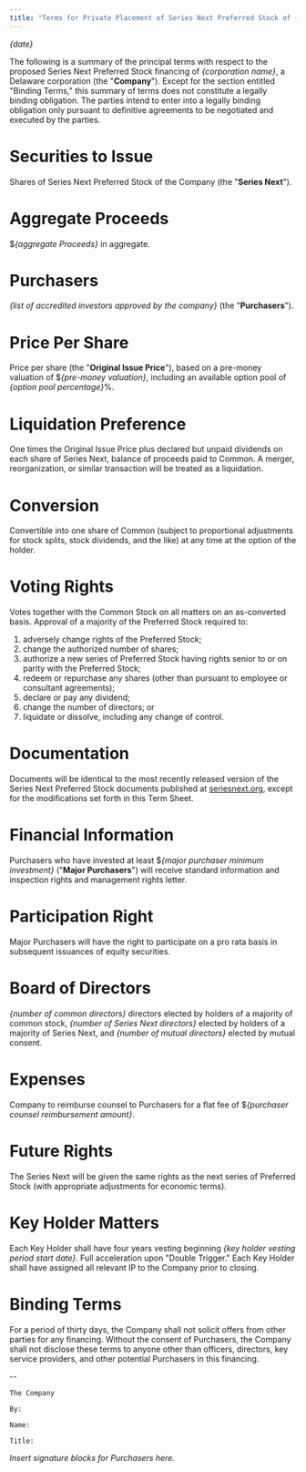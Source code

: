 ```yaml
---
title: "Terms for Private Placement of Series Next Preferred Stock of {corporation name}"
---
```


_{date}_

The following is a summary of the principal terms with respect to the proposed Series Next Preferred Stock financing of _{corporation name}_, a Delaware corporation (the "**Company**"). Except for the section entitled "Binding Terms," this summary of terms does not constitute a legally binding obligation. The parties intend to enter into a legally binding obligation only pursuant to definitive agreements to be negotiated and executed by the parties.

Securities to Issue
===================

Shares of Series Next Preferred Stock of the Company (the "**Series Next**").

Aggregate Proceeds
==================

$_{aggregate Proceeds}_ in aggregate.

Purchasers
==========

_{list of accredited investors approved by the company}_ (the "**Purchasers**").

Price Per Share
===============

Price per share (the "**Original Issue Price**"), based on a pre-money valuation of $_{pre-money valuation}_, including an available option pool of _{option pool percentage}_%.

Liquidation Preference
======================

One times the Original Issue Price plus declared but unpaid dividends on each share of Series Next, balance of proceeds paid to Common. A merger, reorganization, or similar transaction will be treated as a liquidation.

Conversion
==========

Convertible into one share of Common (subject to proportional adjustments for stock splits, stock dividends, and the like) at any time at the option of the holder.

Voting Rights
=============

Votes together with the Common Stock on all matters on an as-converted basis. Approval of a majority of the Preferred Stock required to:

1. adversely change rights of the Preferred Stock;
2. change the authorized number of shares;
3. authorize a new series of Preferred Stock having rights senior to or on parity with the Preferred Stock;
4. redeem or repurchase any shares (other than pursuant to employee or consultant agreements);
5. declare or pay any dividend;
6. change the number of directors; or
7. liquidate or dissolve, including any change of control.

Documentation
=============

Documents will be identical to the most recently released version of the Series Next Preferred Stock documents published at [seriesnext.org](http://www.seriesnext.org), except for the modifications set forth in this Term Sheet.

Financial Information
=====================

Purchasers who have invested at least $_{major purchaser minimum investment}_ ("**Major Purchasers**") will receive standard information and inspection rights and management rights letter.

Participation Right
===================

Major Purchasers will have the right to participate on a pro rata basis in subsequent issuances of equity securities.

Board of Directors
==================

_{number of common directors}_ directors elected by holders of a majority of common stock, _{number of Series Next directors}_ elected by holders of a majority of Series Next, and _{number of mutual directors}_ elected by mutual consent.

Expenses
========

Company to reimburse counsel to Purchasers for a flat fee of $_{purchaser counsel reimbursement amount}_.

Future Rights
=============

The Series Next will be given the same rights as the next series of Preferred Stock (with appropriate adjustments for economic terms).

Key Holder Matters
==================

Each Key Holder shall have four years vesting beginning _{key holder vesting period start date}_. Full acceleration upon "Double Trigger." Each Key Holder shall have assigned all relevant IP to the Company prior to closing.

Binding Terms
=============

For a period of thirty days, the Company shall not solicit offers from other parties for any financing. Without the consent of Purchasers, the Company shall not disclose these terms to anyone other than officers, directors, key service providers, and other potential Purchasers in this financing.

--

    The Company

    By:

    Name:

    Title:

_Insert signature blocks for Purchasers here._
